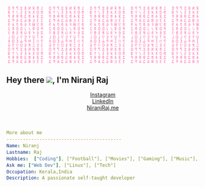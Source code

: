 ![Matrix SVG](./matrix.svg)

## Hey there <img src="https://media.giphy.com/media/hvRJCLFzcasrR4ia7z/giphy.gif" width="25px">, I'm Niranj Raj


<div class="contact-container" align='center'>
<div class="social-container insta-container"> <a class="insta-cl" href="https://www.instagram.com/_im_wheezing/">Instagram</a>
</div>
<div class="social-container linkedin-container"><a href="www.linkedin.com/in/niranj-rajesh-b97361196">LinkedIn</a></div>
<div class="social-container web-container"><a href="www.niranjraj.me" >NiranjRaj.me</a></div>
</div>

<br/>

```yaml

More about me
------------------------------------------
Name: Niranj
Lastname: Raj
Hobbies:  ["Coding"], ["Football"], ["Movies"], ["Gaming"], ["Music"], ["Ricing"]
Ask me: ["Web Dev"], ["Linux"], ["Tech"]
Occupation: Kerala,India
Description: A passionate self-taught developer

```

<br/>

